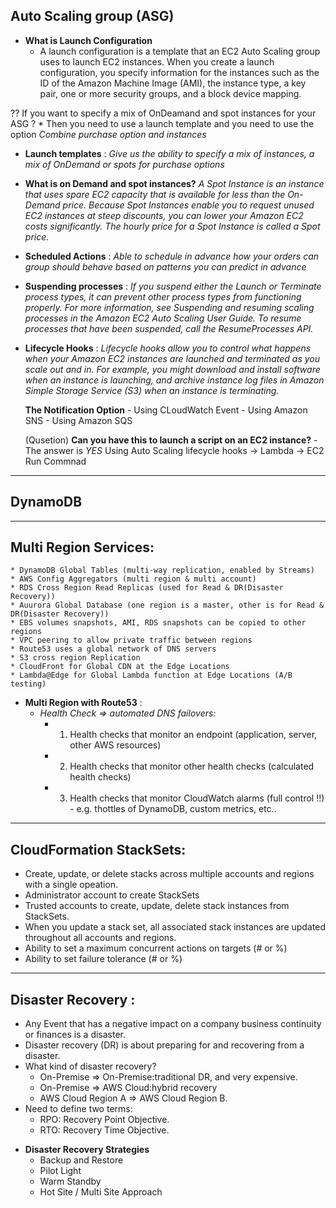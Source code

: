 ## Auto Scaling group (ASG)
- **What is Launch Configuration**
    * A launch configuration is a template that an EC2 Auto Scaling group uses to launch EC2 instances. When you create a launch configuration, you specify information for the instances such as the ID of the Amazon Machine Image (AMI), the instance type, a key pair, one or more security groups, and a block device mapping.

?? If you want to specify a mix of OnDeamand and spot instances for your ASG ?
    * Then you need to use a launch template and you need to use the option *Combine purchase option and instances*

- **Launch templates** : *Give us the ability to specify a mix of instances, a mix of OnDemand or spots for purchase options*

- **What is on Demand and spot instances?** *A Spot Instance is an instance that uses spare EC2 capacity that is available for less than the On-Demand price. Because Spot Instances enable you to request unused EC2 instances at steep discounts, you can lower your Amazon EC2 costs significantly. The hourly price for a Spot Instance is called a Spot price.*

- **Scheduled Actions** : *Able to schedule in advance how your orders can group should behave based on patterns you can predict in advance*

- **Suspending processes** : *If you suspend either the Launch or Terminate process types, it can prevent other process types from functioning properly. For more information, see Suspending and resuming scaling processes in the Amazon EC2 Auto Scaling User Guide. To resume processes that have been suspended, call the ResumeProcesses API.*

- **Lifecycle Hooks** : *Lifecycle hooks allow you to control what happens when your Amazon EC2 instances are launched and terminated as you scale out and in. For example, you might download and install software when an instance is launching, and archive instance log files in Amazon Simple Storage Service (S3) when an instance is terminating.*

    **The Notification Option**
        - Using CLoudWatch Event
        - Using Amazon SNS
        - Using Amazon SQS

    (Qusetion) **Can you have this to launch a script on an EC2 instance?**
        - The answer is *YES* Using Auto Scaling lifecycle hooks -> Lambda -> EC2 Run Commnad 

---

## DynamoDB

---

## Multi Region Services:
    * DynamoDB Global Tables (multi-way replication, enabled by Streams)
    * AWS Config Aggregators (multi region & multi account)
    * RDS Cross Region Read Replicas (used for Read & DR(Disaster Recovery))
    * Auurora Global Database (one region is a master, other is for Read & DR(Disaster Recovery))
    * EBS volumes snapshots, AMI, RDS snapshots can be copied to other regions
    * VPC peering to allow private traffic between regions
    * Route53 uses a global network of DNS servers
    * S3 cross region Replication
    * CloudFront for Global CDN at the Edge Locations
    * Lambda@Edge for Global Lambda function at Edge Locations (A/B testing)

- **Multi Region with Route53** :
    - *Health Check => automated DNS failovers:*
        * 1) Health checks that monitor an endpoint (application, server, other AWS resources)
        * 2) Health checks that monitor other health checks (calculated health checks)
        * 3) Health checks that monitor CloudWatch alarms (full control !!) - e.g. thottles of DynamoDB, custom metrics, etc..


---

## CloudFormation StackSets:

 * Create, update, or delete stacks across multiple accounts and regions with a single opeation.
 * Administrator account to create StackSets
 * Trusted accounts to create, update, delete stack instances from StackSets.
 * When you update a stack set, all associated stack instances are updated throughout all accounts and regions.
 * Ability to set a maximum concurrent actions on targets (# or %)
 * Ability to set failure tolerance (# or %)


 ---

 ## Disaster Recovery :
 * Any Event that has a negative impact on a company business continuity or finances is a disaster.
* Disaster recovery (DR) is about preparing for and recovering from a disaster.
* What kind of disaster recovery?
    - On-Premise => On-Premise:traditional DR, and very expensive.
    - On-Premise => AWS Cloud:hybrid recovery
    - AWS Cloud Region A => AWS Cloud Region B.
* Need to define two terms:
    - RPO: Recovery Point Objective.
    - RTO: Recovery Time Objective.

- **Disaster Recovery Strategies**
    * Backup and Restore
    * Pilot Light
    * Warm Standby
    * Hot Site / Multi Site Approach

    